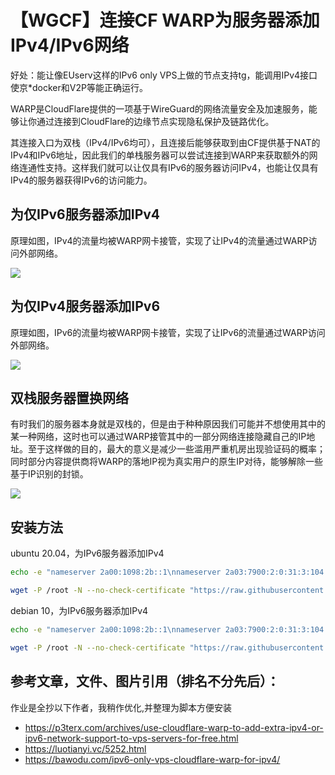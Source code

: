 # 【WGCF】连接CF WARP为服务器添加IPv4/IPv6网络

好处：能让像EUserv这样的IPv6 only VPS上做的节点支持tg，能调用IPv4接口使京*docker和V2P等能正确运行。

WARP是CloudFlare提供的一项基于WireGuard的网络流量安全及加速服务，能够让你通过连接到CloudFlare的边缘节点实现隐私保护及链路优化。

其连接入口为双栈（IPv4/IPv6均可），且连接后能够获取到由CF提供基于NAT的IPv4和IPv6地址，因此我们的单栈服务器可以尝试连接到WARP来获取额外的网络连通性支持。这样我们就可以让仅具有IPv6的服务器访问IPv4，也能让仅具有IPv4的服务器获得IPv6的访问能力。

## 为仅IPv6服务器添加IPv4


原理如图，IPv4的流量均被WARP网卡接管，实现了让IPv4的流量通过WARP访问外部网络。

![](https://cdn.luotianyi.vc/wp-content/uploads/2021-02-04_21-45-45.png)

## 为仅IPv4服务器添加IPv6

原理如图，IPv6的流量均被WARP网卡接管，实现了让IPv6的流量通过WARP访问外部网络。

![](https://cdn.luotianyi.vc/wp-content/uploads/2021-02-04_21-45-44.png)

## 双栈服务器置换网络

有时我们的服务器本身就是双栈的，但是由于种种原因我们可能并不想使用其中的某一种网络，这时也可以通过WARP接管其中的一部分网络连接隐藏自己的IP地址。至于这样做的目的，最大的意义是减少一些滥用严重机房出现验证码的概率；同时部分内容提供商将WARP的落地IP视为真实用户的原生IP对待，能够解除一些基于IP识别的封锁。

![](https://cdn.luotianyi.vc/wp-content/uploads/2021-02-04_21-45-45-1.png)

## 安装方法

ubuntu 20.04，为IPv6服务器添加IPv4
```bash
echo -e "nameserver 2a00:1098:2b::1\nnameserver 2a03:7900:2:0:31:3:104:161" > /etc/resolv.conf
```
```bash
wget -P /root -N --no-check-certificate "https://raw.githubusercontent.com/fscarmen/warp/main/ubuntu.sh" && chmod 700 /root/ubuntu.sh && /root/ubuntu.sh
```
debian 10，为IPv6服务器添加IPv4
```bash
echo -e "nameserver 2a00:1098:2b::1\nnameserver 2a03:7900:2:0:31:3:104:161" > /etc/resolv.conf
```
```bash
wget -P /root -N --no-check-certificate "https://raw.githubusercontent.com/fscarmen/warp/main/debian.sh" && chmod 700 /root/debian.sh && /root/debian.sh
```

## 参考文章，文件、图片引用（排名不分先后）： 
作业是全抄以下作者，我稍作优化,并整理为脚本方便安装
* https://p3terx.com/archives/use-cloudflare-warp-to-add-extra-ipv4-or-ipv6-network-support-to-vps-servers-for-free.html
* https://luotianyi.vc/5252.html
* https://bawodu.com/ipv6-only-vps-cloudflare-warp-for-ipv4/
